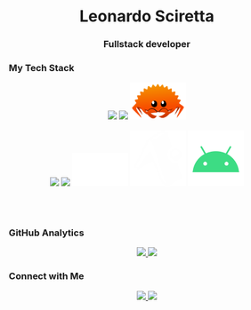 <h1 align="center">Leonardo Sciretta</h1>
<h3 align="center">Fullstack developer</h3>


### &nbsp;My Tech Stack
<p align="center">
  <img src="https://raw.githubusercontent.com/sciretta/sciretta/9232a39be70d54bc073688201101f29abea26f18/public/javascript.svg" width="100">
  <img src="https://raw.githubusercontent.com/sciretta/sciretta/9232a39be70d54bc073688201101f29abea26f18/public/typescript.svg" width="100">
  <img src="https://raw.githubusercontent.com/sciretta/sciretta/0f6171889e15b46b35a369233bb2f0c720e007e8/public/rust_crab.svg" width="100">
   <br><br>
  <img src="https://raw.githubusercontent.com/sciretta/sciretta/9232a39be70d54bc073688201101f29abea26f18/public/React.svg" width="100">
  <img src="https://raw.githubusercontent.com/sciretta/sciretta/9232a39be70d54bc073688201101f29abea26f18/public/nodejs.svg" width="100">
  <img src="https://raw.githubusercontent.com/sciretta/sciretta/9232a39be70d54bc073688201101f29abea26f18/public/Nextjs.svg" width="100">
  <img src="https://raw.githubusercontent.com/sciretta/sciretta/9232a39be70d54bc073688201101f29abea26f18/public/expo.svg" width="100">
  <img src="https://raw.githubusercontent.com/sciretta/sciretta/0f6171889e15b46b35a369233bb2f0c720e007e8/public/android_studio.svg" width="100">
</p>
<br><br>

### &nbsp;GitHub Analytics
  
<p align="center">
  <a href="https://github.com/sciretta">
    <img height="180em" src="https://github-readme-stats.vercel.app/api?username=sciretta&show_icons=true&theme=chartreuse-dark" />
    <img height="180em" src="https://github-readme-stats-eight-theta.vercel.app/api/top-langs/?username=sciretta&theme=chartreuse-dark&layout=compact&hide=html,css" />
  </a>
</p>

### &nbsp;Connect with Me

<p align="center" >
  <a target="_blank" href="https://www.linkedin.com/in/leonardo-sciretta-a43939201">
    <img src="https://img.shields.io/badge/-Leonardo%20Sciretta-0077B5?style=flat-square&logo=Linkedin&logoColor=white"/>
  </a>
  <a target="_blank" href="https://leonardo28.vercel.app/#contact">
    <img src="https://img.shields.io/badge/-Personal%20site-%23040309?color=gray&logo=Gmail"/>
  </a>
</p
